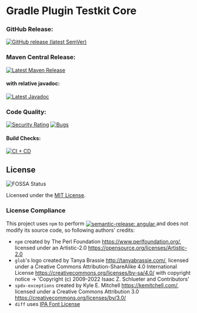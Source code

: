 # Gradle Plugin Testkit Core

### GitHub Release:

[![GitHub release (latest SemVer)](https://img.shields.io/github/v/release/mirko-felice/gradle-plugin-testkit-core?label=github&logo=github)](https://github.com/mirko-felice/gradle-plugin-testkit-core/releases/latest)

### Maven Central Release:

[![Latest Maven Release](https://img.shields.io/maven-central/v/io.github.mirko-felice.testkit/core?label=maven&logo=apachemaven)](https://central.sonatype.com/artifact/io.github.mirko-felice.testkit/core)

#### with relative javadoc:

[![Latest Javadoc](https://javadoc.io/badge2/io.github.mirko-felice.testkit/core/javadoc.svg?label=javadoc)](https://javadoc.io/doc/io.github.mirko-felice.testkit/core)

### Code Quality:

[![Security Rating](https://sonarcloud.io/api/project_badges/measure?project=mirko-felice_gradle-plugin-testkit-core&metric=security_rating)](https://sonarcloud.io/summary/new_code?id=mirko-felice_gradle-plugin-testkit-core)
[![Bugs](https://sonarcloud.io/api/project_badges/measure?project=mirko-felice_gradle-plugin-testkit-core&metric=bugs)](https://sonarcloud.io/summary/new_code?id=mirko-felice_gradle-plugin-testkit-core)

#### Build Checks:

[![CI + CD](https://github.com/mirko-felice/gradle-plugin-testkit-core/actions/workflows/ci-and-cd.yml/badge.svg)](https://github.com/mirko-felice/gradle-plugin-testkit-core/actions/workflows/ci-and-cd.yml)

## License

![FOSSA Status](https://app.fossa.com/api/projects/git%2Bgithub.com%2Fmirko-felice%2Fgradle-plugin-testkit-core.svg?type=shield)

Licensed under the [MIT License](LICENSE).

### License Compliance

<div>
This project uses <code>npm</code> to perform

<a href="https://github.com/semantic-release/semantic-release">
    <img src="https://img.shields.io/badge/semantic--release-angular-e10079?logo=semantic-release" 
      style="vertical-align:middle" alt="semantic-release: angular"/>
</a>
and does not modify its source code, so following authors' credits:

- `npm` created by The Perl Foundation <https://www.perlfoundation.org/>, licensed
  under an Artistic-2.0 <https://opensource.org/licenses/Artistic-2.0>
- `glob`'s logo created by Tanya Brassie <http://tanyabrassie.com/>, licensed
  under a Creative Commons Attribution-ShareAlike 4.0 International License
  <https://creativecommons.org/licenses/by-sa/4.0/> with copyright notice ->
  'Copyright (c) 2009-2022 Isaac Z. Schlueter and Contributors'
- `spdx-exceptions` created by Kyle E. Mitchell <https://kemitchell.com/>, licensed
  under a Creative Commons Attribution 3.0 <https://creativecommons.org/licenses/by/3.0/>
- `diff` uses [IPA Font License](licenses/IPA%20Font%20License%20(IPA))

</div>
